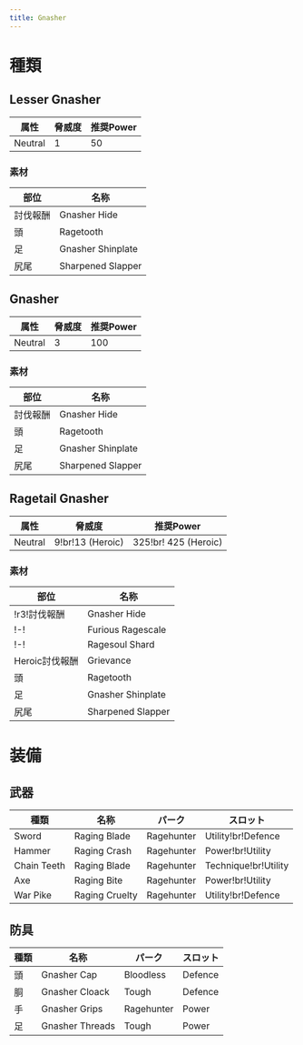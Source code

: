 ```yaml
---
title: Gnasher
---
```


# 種類
## Lesser Gnasher
| 属性 | 脅威度 | 推奨Power |
| --- | --- | --- |
| Neutral | 1 | 50 |

### 素材
| 部位 | 名称 |
| --- | --- |
| 討伐報酬 | Gnasher Hide |
| 頭 | Ragetooth |
| 足 | Gnasher Shinplate |
| 尻尾 | Sharpened Slapper |

## Gnasher
| 属性 | 脅威度 | 推奨Power |
| --- | --- | --- |
| Neutral | 3 | 100 |

### 素材
| 部位 | 名称 |
| --- | --- |
| 討伐報酬 | Gnasher Hide |
| 頭 | Ragetooth |
| 足 | Gnasher Shinplate |
| 尻尾 | Sharpened Slapper |

## Ragetail Gnasher
| 属性 | 脅威度 | 推奨Power |
| --- | --- | --- |
| Neutral | 9!br!13 (Heroic) | 325!br! 425 (Heroic) |

### 素材
| 部位 | 名称 |
| --- | --- |
| !r3!討伐報酬 | Gnasher Hide |
| !-! | Furious Ragescale |
| !-! | Ragesoul Shard |
| Heroic討伐報酬| Grievance |
| 頭 | Ragetooth |
| 足 | Gnasher Shinplate |
| 尻尾 | Sharpened Slapper |

# 装備
## 武器
| 種類 | 名称 | パーク | スロット |
| --- | --- | --- | --- |
| Sword | Raging Blade | Ragehunter | Utility!br!Defence |
| Hammer | Raging Crash | Ragehunter | Power!br!Utility |
| Chain Teeth | Raging Blade | Ragehunter | Technique!br!Utility |
| Axe | Raging Bite | Ragehunter | Power!br!Utility |
| War Pike | Raging Cruelty | Ragehunter | Utility!br!Defence |

## 防具
| 種類 | 名称 | パーク | スロット |
| --- | --- | --- | --- |
| 頭 | Gnasher Cap | Bloodless | Defence |
| 胴 | Gnasher Cloack | Tough | Defence |
| 手 | Gnasher Grips | Ragehunter | Power |
| 足 | Gnasher Threads | Tough | Power |
